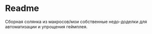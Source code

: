 # Readme
Сборная солянка из макросов/мои собственные недо-доделки для автоматизации и упрощения геймплея.
